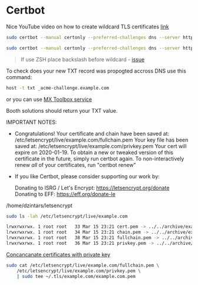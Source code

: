 # Certbot

Nice YouTube video on how to create wildcard TLS certificates [link](https://www.youtube.com/watch?v=3D4-MWG1Bew)

```sh
sudo certbot --manual certonly --preferred-challenges dns --server https://acme-v02.api.letsencrypt.org/directory -d example.com -d *.example.com -d *.ocp.example.com -d *.apps.ocp.example.com -d *.api.ocp.example.com
```

```sh
sudo certbot --manual certonly --preferred-challenges dns --server https://acme-v02.api.letsencrypt.org/directory -d example.com -d *.example.com
```

> If use ZSH place backslash before wildcard - [issue](https://github.com/ohmyzsh/ohmyzsh/issues/31#issuecomment-83031)

To check does your new TXT record was propogted accross DNS use this command:

```sh
host -t txt _acme-challenge.example.com
```

or you can use [MX Toolbox service](https://mxtoolbox.com/SuperTool.aspx)

Booth solutions should return your TXT value.

IMPORTANT NOTES:

- Congratulations! Your certificate and chain have been saved at:
  /etc/letsencrypt/live/example.com/fullchain.pem
  Your key file has been saved at:
  /etc/letsencrypt/live/example.com/privkey.pem
  Your cert will expire on 2020-01-19. To obtain a new or tweaked
  version of this certificate in the future, simply run certbot
  again. To non-interactively renew _all_ of your certificates, run
  "certbot renew"
- If you like Certbot, please consider supporting our work by:

  Donating to ISRG / Let's Encrypt: https://letsencrypt.org/donate
  Donating to EFF: https://eff.org/donate-le

/home/dzintars/letsencrypt

```sh
sudo ls -lah /etc/letsencrypt/live/example.com

lrwxrwxrwx. 1 root root   33 Mar 15 23:21 cert.pem -> ../../archive/example.com/cert1.pem             ca.pem
lrwxrwxrwx. 1 root root   34 Mar 15 23:21 chain.pem -> ../../archive/example.com/chain1.pem
lrwxrwxrwx. 1 root root   38 Mar 15 23:21 fullchain.pem -> ../../archive/example.com/fullchain1.pem   server.crt
lrwxrwxrwx. 1 root root   36 Mar 15 23:21 privkey.pem -> ../../archive/example.com/privkey1.pem       server.key
```

[Concancanate certificates with private key](https://serversforhackers.com/c/letsencrypt-with-haproxy)

```sh
sudo cat /etc/letsencrypt/live/example.com/fullchain.pem \
    /etc/letsencrypt/live/example.com/privkey.pem \
    | sudo tee ~/.tls/example.com/example.com.pem
```
